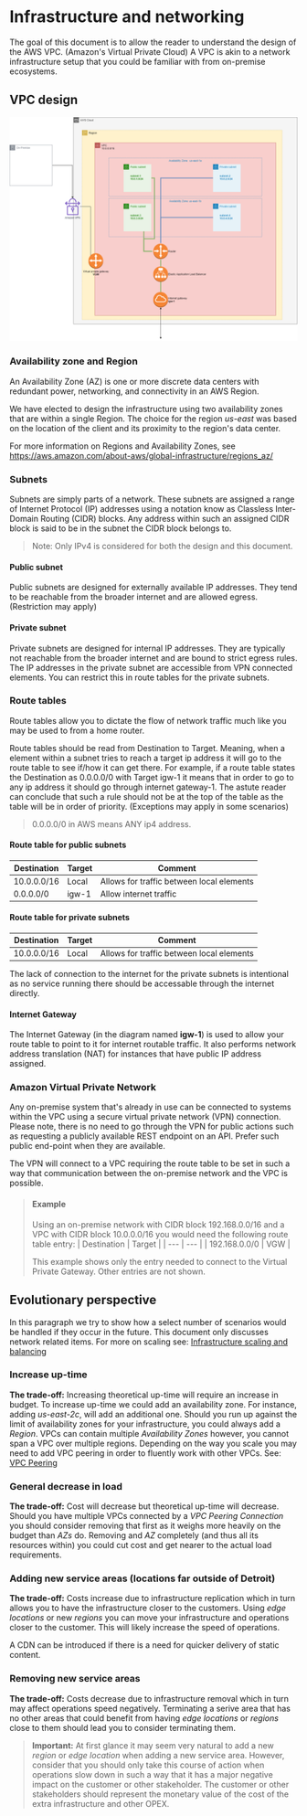 # Infrastructure and networking
The goal of this document is to allow the reader to understand the design of the AWS VPC. (Amazon's Virtual Private Cloud) A VPC is akin to a network infrastructure setup that you could be familiar with from on-premise ecosystems.

## VPC design

![VPC Design](/img/infra-vpc.png)

### Availability zone and Region
An Availability Zone (AZ) is one or more discrete data centers with redundant power, networking, and connectivity in an AWS Region. 


We have elected to design the infrastructure using two availability zones that are within a single Region. The choice for the region _us-east_ was based on the location of the client and its proximity to the region's data center.

For more information on Regions and Availability Zones, see https://aws.amazon.com/about-aws/global-infrastructure/regions_az/

### Subnets
Subnets are simply parts of a network. These subnets are assigned a range of Internet Protocol (IP) addresses using a notation know as Classless Inter-Domain Routing (CIDR) blocks. Any address within such an assigned CIDR block is said to be in the subnet the CIDR block belongs to.

> Note: Only IPv4 is considered for both the design and this document.

#### Public subnet
Public subnets are designed for externally available IP addresses. They tend to be reachable from the broader internet and are allowed egress. (Restriction may apply)

#### Private subnet
Private subnets are designed for internal IP addresses. They are typically not reachable from the broader internet and are bound to strict egress rules. The IP addresses in the private subnet are accessible from VPN connected elements. You can restrict this in route tables for the private subnets.

### Route tables
Route tables allow you to dictate the flow of network traffic much like you may be used to from a home router.

Route tables should be read from Destination to Target. Meaning, when a element within a subnet tries to reach a target ip address it will go to the route table to see if/how it
can get there. For example, if a route table states the Destination as 0.0.0.0/0 with Target igw-1 it means that in order to go to any ip address it should go through internet gateway-1. The astute reader can conclude that such a rule should not be at the top of the table as the table will be in order of priority. (Exceptions may apply in some scenarios)

> 0.0.0.0/0 in AWS means ANY ip4 address. 

#### Route table for public subnets
| Destination      | Target   | Comment             |
| ----        | ------        | ------              |
| 10.0.0.0/16 | Local         | Allows for traffic between local elements |
| 0.0.0.0/0   | igw-1         | Allow internet traffic |

#### Route table for private subnets

| Destination      | Target   | Comment             |
| ----        | ------        | ------              |
| 10.0.0.0/16 | Local         | Allows for traffic between local elements |

The lack of connection to the internet for the private subnets is intentional as no service running there should be accessable through the internet directly.

#### Internet Gateway
The Internet Gateway (in the diagram named **igw-1**) is used to allow your route table to point to it for internet routable traffic. It also performs network address translation (NAT) for instances that have public IP address assigned.

### Amazon Virtual Private Network
Any on-premise system that's already in use can be connected to systems within the VPC using a secure virtual private network (VPN) connection. Please note, there is no need to go through the VPN for public actions such as requesting a publicly available REST endpoint on an API. Prefer such public end-point when they are available.

The VPN will connect to a VPC requiring the route table to be set in such a way that communication between the on-premise network and the VPC is possible.

> #### Example
> Using an on-premise network with CIDR block 192.168.0.0/16 and a VPC with CIDR block 10.0.0.0/16 you would need the following route table entry:
> | Destination | Target |
> | --- | --- |
> | 192.168.0.0/0 | VGW |
>
> This example shows only the entry needed to connect to the Virtual Private Gateway. Other entries are not shown.

## Evolutionary perspective
In this paragraph we try to show how a select number of scenarios would be handled if they occur in the future. This document only discusses network related items. For more on scaling see: [Infrastructure scaling and balancing](InfrastructureScalingAndBalancing.md)

### Increase up-time
**The trade-off:** Increasing theoretical up-time will require an increase in budget.
To increase up-time we could add an availability zone. For instance, adding _us-east-2c_, will add an additional one. Should you run up against the limit of availability zones for your infrastructure, you could always add a _Region_. VPCs can contain multiple _Availability Zones_ however, you cannot span a VPC over multiple regions. Depending on the way you scale you may need to add VPC peering in order to fluently work with other VPCs. See: [VPC Peering](https://docs.aws.amazon.com/vpc/latest/peering/what-is-vpc-peering.html)

### General decrease in load
**The trade-off:** Cost will decrease but theoretical up-time will decrease.
Should you have multiple VPCs connected by a _VPC Peering Connection_ you should consider removing that first as it weighs more heavily on the budget than _AZs_ do. Removing and _AZ_ completely (and thus all its resources within) you could cut cost and get nearer to the actual load requirements.

### Adding new service areas (locations far outside of Detroit)
**The trade-off:** Costs increase due to infrastructure replication which in turn allows you to have the infrastructure closer to the customers.
Using _edge locations_ or new _regions_ you can move your infrastructure and operations closer to the customer. This will likely increase the speed of operations.

A CDN can be introduced if there is a need for quicker delivery of static content.

### Removing new service areas
**The trade-off:** Costs decrease due to infrastructure removal which in turn may affect operations speed negatively.
Terminating a serive area that has no other areas that could benefit from having _edge locations_ or _regions_ close to them should lead you to consider terminating them.

> **Important:** At first glance it may seem very natural to add a new _region_ or _edge location_ when adding a new service area. However, consider that you should only take this course of action when operations slow down in such a way that it has a major negative impact on the customer or other stakeholder. The customer or other stakeholders should represent the monetary value of the cost of the extra infrastructure and other OPEX.
